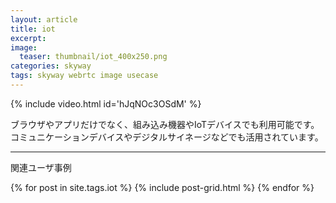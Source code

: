 ```yaml
---
layout: article
title: iot
excerpt: 
image:
  teaser: thumbnail/iot_400x250.png
categories: skyway
tags: skyway webrtc image usecase
---
```


{% include video.html id='hJqNOc3OSdM' %}


ブラウザやアプリだけでなく、組み込み機器やIoTデバイスでも利用可能です。
コミュニケーションデバイスやデジタルサイネージなどでも活用されています。

<hr>

関連ユーザ事例

<div class="tiles">
{% for post in site.tags.iot %}
  {% include post-grid.html %}
{% endfor %}
</div><!-- /.tiles -->

